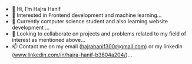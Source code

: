 - 👋 Hi, I’m Hajra Hanif
- 👀 Interested in Frontend development and machine learning...
- 🌱 Currently computer science student and also learning website development ...
- 💞️ Looking to collaborate on projects and problems related to my field of interest as mentioned above...
- 📫 Contact me on my email (hajrahanif300@gmail.com) or my linkedin (www.linkedin.com/in/hajra-hanif-b3604a204/)...


<!---
Hyppo300/Hyppo300 is a ✨ special ✨ repository because its `README.md` (this file) appears on your GitHub profile.
You can click the Preview link to take a look at your changes.
--->
